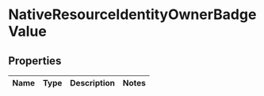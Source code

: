 

# NativeResourceIdentityOwnerBadgeValue


## Properties

| Name | Type | Description | Notes |
|------------ | ------------- | ------------- | -------------|




